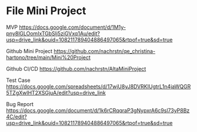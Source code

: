 # File Mini Project
MVP
https://docs.google.com/document/d/1M1y-pny8lGLOomIxTGbSlj5ziGVxq1Au/edit?usp=drive_link&ouid=108211789404886497065&rtpof=true&sd=true

Github Mini Project
https://github.com/nachrstn/qe_christina-hartono/tree/main/Mini%20Project

Github CI/CD
https://github.com/nachrstn/AltaMiniProject

Test Case
https://docs.google.com/spreadsheets/d/17wjU8yJ8DVRKIUgtrL1n4jaWQGR5TZgXwlHT2XSGjuA/edit?usp=drive_link

Bug Report
https://docs.google.com/document/d/1k6rCRqqraP3gNypxrA6c9sl73yP8Bz4C/edit?usp=drive_link&ouid=108211789404886497065&rtpof=true&sd=true